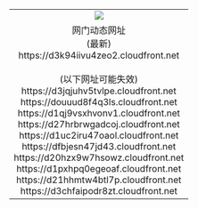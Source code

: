﻿<table>
  <tr></tr>
  <tr><td colspan=2 align=center><img src="https://d3k94iivu4zeo2.cloudfront.net/Up/oGate.jpg" /></td></tr>
  <tr><td colspan=2 align=center>网门动态网址<br/>(最新)
<br>https://d3k94iivu4zeo2.cloudfront.net
<br/><br/>(以下网址可能失效)
<br>https://d3jqjuhv5tvlpe.cloudfront.net
<br>https://douuud8f4q3ls.cloudfront.net
<br>https://d1qj9vsxhvonv1.cloudfront.net
<br>https://d27hrbrwgadcoj.cloudfront.net
<br>https://d1uc2iru47oaol.cloudfront.net
<br>https://dfbjesn47jd43.cloudfront.net
<br>https://d20hzx9w7hsowz.cloudfront.net
<br>https://d1pxhpq0egeoaf.cloudfront.net
<br>https://d21hhmtw4btl7p.cloudfront.net
<br>https://d3chfaipodr8zt.cloudfront.net
    </td>
  </tr>
</table>
